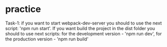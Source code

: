 # practice

Task-1: if you want to start webpack-dev-server you should to use the next script: 'npm run start'. If you want build the project in the dist folder you should to use next scripts: for the development version - 'npm run dev', for the production version - 'npm run build'
